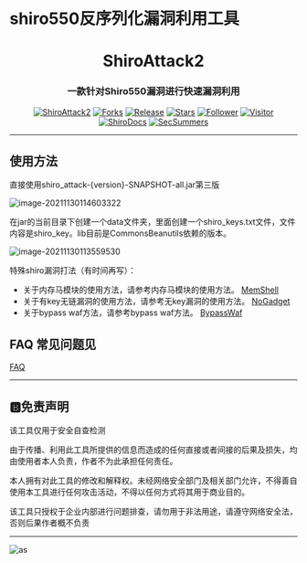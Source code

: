 # shiro550反序列化漏洞利用工具

<h1 align="center" >ShiroAttack2</h1>
<h3 align="center" >一款针对Shiro550漏洞进行快速漏洞利用</h3>
 <p align="center">
    <a href="https://github.com/SummerSec/ShiroAttack2"></a>
    <a href="https://github.com/SummerSec/ShiroAttack2"><img alt="ShiroAttack2" src="https://img.shields.io/badge/ShiroAttack2-green"></a>
    <a href="https://github.com/SummerSec/ShiroAttack2"><img alt="Forks" src="https://img.shields.io/github/forks/SummerSec/ShiroAttack2"></a>
     <a href="https://github.com/SummerSec/ShiroAttack2"><img alt="Release" src="https://img.shields.io/github/release/SummerSec/ShiroAttack2.svg"></a>
  <a href="https://github.com/SummerSec/ShiroAttack2"><img alt="Stars" src="https://img.shields.io/github/stars/SummerSec/ShiroAttack2.svg?style=social&label=Stars"></a>
     <a href="https://github.com/SummerSec"><img alt="Follower" src="https://img.shields.io/github/followers/SummerSec.svg?style=social&label=Follow"></a>
     <a href="https://github.com/SummerSec"><img alt="Visitor" src="https://visitor-badge.laobi.icu/badge?page_id=SummerSec.ShiroAttack2"></a>
    <a href="https://shiro.sumsec.me/"><img alt="ShiroDocs" src="https://img.shields.io/badge/ShiroDocs-green"></a>
	<a href="https://twitter.com/SecSummers"><img alt="SecSummers" src="https://img.shields.io/twitter/follow/SecSummers.svg"></a>
	<a xmlns="http://www.w3.org/2000/svg" xmlns:xlink="http://www.w3.org/1999/xlink" xlink:href="https://visitor-badge.laobi.icu"><rect fill="rgba(0,0,0,0)" height="20" width="49.6"/></a>
	<a xmlns="http://www.w3.org/2000/svg" xmlns:xlink="http://www.w3.org/1999/xlink" xlink:href="https://visitor-badge.laobi.icu"><rect fill="rgba(0,0,0,0)" height="20" width="17.0" x="49.6"/></a>
	</p>


---
## 使用方法

直接使用shiro_attack-{version}-SNAPSHOT-all.jar第三版

![image-20211130114603322](https://cdn.jsdelivr.net/gh/SummerSec/Images//49u5049ec49u5049ec.png)

在jar的当前目录下创建一个data文件夹，里面创建一个shiro_keys.txt文件，文件内容是shiro_key。lib目前是CommonsBeanutils依赖的版本。

![image-20211130113559530](https://cdn.jsdelivr.net/gh/SummerSec/Images//44u5044ec44u5044ec.png)

特殊shiro漏洞打法（有时间再写）：

* 关于内存马模块的使用方法，请参考内存马模块的使用方法。
   [MemShell](./memshell.md)
* 关于有key无链漏洞的使用方法，请参考无key漏洞的使用方法。
   [NoGadget](./NoGadget.md)
* 关于bypass waf方法，请参考bypass waf方法。
   [BypassWaf](./BypassWaf.md)


## FAQ 常见问题见

[FAQ](./FAQ.md)



---
## :b:免责声明

该工具仅用于安全自查检测

由于传播、利用此工具所提供的信息而造成的任何直接或者间接的后果及损失，均由使用者本人负责，作者不为此承担任何责任。

本人拥有对此工具的修改和解释权。未经网络安全部门及相关部门允许，不得善自使用本工具进行任何攻击活动，不得以任何方式将其用于商业目的。

该工具只授权于企业内部进行问题排查，请勿用于非法用途，请遵守网络安全法，否则后果作者概不负责

----

![as](https://starchart.cc/SummerSec/ShiroAttack2.svg)